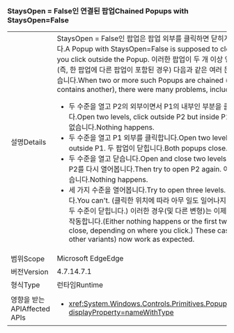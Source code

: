 ### <a name="chained-popups-with-staysopenfalse"></a><span data-ttu-id="1fb3f-101">StaysOpen = False인 연결된 팝업</span><span class="sxs-lookup"><span data-stu-id="1fb3f-101">Chained Popups with StaysOpen=False</span></span>

|   |   |
|---|---|
|<span data-ttu-id="1fb3f-102">설명</span><span class="sxs-lookup"><span data-stu-id="1fb3f-102">Details</span></span>|<span data-ttu-id="1fb3f-103">StaysOpen = False인 팝업은 팝업 외부를 클릭하면 닫히게 되어 있습니다.</span><span class="sxs-lookup"><span data-stu-id="1fb3f-103">A Popup with StaysOpen=False is supposed to close when you click outside the Popup.</span></span> <span data-ttu-id="1fb3f-104">이러한 팝업이 두 개 이상 연결된 경우(즉, 한 팝업에 다른 팝업이 포함된 경우) 다음과 같은 여러 문제가 발생했습니다.</span><span class="sxs-lookup"><span data-stu-id="1fb3f-104">When two or more such Popups are chained (i.e. one contains another), there were many problems, including:</span></span><ul><li><span data-ttu-id="1fb3f-105">두 수준을 열고 P2의 외부이면서 P1의 내부인 부분을 클릭합니다.</span><span class="sxs-lookup"><span data-stu-id="1fb3f-105">Open two levels, click outside P2 but inside P1.</span></span>  <span data-ttu-id="1fb3f-106">아무 반응이 없습니다.</span><span class="sxs-lookup"><span data-stu-id="1fb3f-106">Nothing happens.</span></span></li><li><span data-ttu-id="1fb3f-107">두 수준을 열고 P1 외부를 클릭합니다.</span><span class="sxs-lookup"><span data-stu-id="1fb3f-107">Open two levels, click outside P1.</span></span>  <span data-ttu-id="1fb3f-108">두 팝업이 닫힙니다.</span><span class="sxs-lookup"><span data-stu-id="1fb3f-108">Both popups close.</span></span></li><li><span data-ttu-id="1fb3f-109">두 수준을 열고 닫습니다.</span><span class="sxs-lookup"><span data-stu-id="1fb3f-109">Open and close two levels.</span></span>  <span data-ttu-id="1fb3f-110">그런 다음, P2를 다시 열어봅니다.</span><span class="sxs-lookup"><span data-stu-id="1fb3f-110">Then try to open P2 again.</span></span>  <span data-ttu-id="1fb3f-111">아무 반응이 없습니다.</span><span class="sxs-lookup"><span data-stu-id="1fb3f-111">Nothing happens.</span></span></li><li><span data-ttu-id="1fb3f-112">세 가지 수준을 열어봅니다.</span><span class="sxs-lookup"><span data-stu-id="1fb3f-112">Try to open three levels.</span></span>  <span data-ttu-id="1fb3f-113">열리지 않습니다.</span><span class="sxs-lookup"><span data-stu-id="1fb3f-113">You can't.</span></span>  <span data-ttu-id="1fb3f-114">(클릭한 위치에 따라 아무 일도 일어나지 않거나 처음 두 수준이 닫힙니다.) 이러한 경우(및 다른 변형)는 이제 정상적으로 작동합니다.</span><span class="sxs-lookup"><span data-stu-id="1fb3f-114">(Either nothing happens or the first two levels close, depending on where you click.) These cases (and other variants) now work as expected.</span></span></li></ul>|
|<span data-ttu-id="1fb3f-115">범위</span><span class="sxs-lookup"><span data-stu-id="1fb3f-115">Scope</span></span>|<span data-ttu-id="1fb3f-116">Microsoft Edge</span><span class="sxs-lookup"><span data-stu-id="1fb3f-116">Edge</span></span>|
|<span data-ttu-id="1fb3f-117">버전</span><span class="sxs-lookup"><span data-stu-id="1fb3f-117">Version</span></span>|<span data-ttu-id="1fb3f-118">4.7.1</span><span class="sxs-lookup"><span data-stu-id="1fb3f-118">4.7.1</span></span>|
|<span data-ttu-id="1fb3f-119">형식</span><span class="sxs-lookup"><span data-stu-id="1fb3f-119">Type</span></span>|<span data-ttu-id="1fb3f-120">런타임</span><span class="sxs-lookup"><span data-stu-id="1fb3f-120">Runtime</span></span>|
|<span data-ttu-id="1fb3f-121">영향을 받는 API</span><span class="sxs-lookup"><span data-stu-id="1fb3f-121">Affected APIs</span></span>|<ul><li><xref:System.Windows.Controls.Primitives.Popup.StaysOpen?displayProperty=nameWithType></li></ul>|

